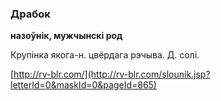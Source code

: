 ### Драбок
**назоўнік, мужчынскі род**

Крупінка якога-н. цвёрдага рэчыва. Д. солі.

<a rel="author">[http://rv-blr.com/](http://rv-blr.com/slounik.jsp?letterId=0&maskId=0&pageId=865)</a>
